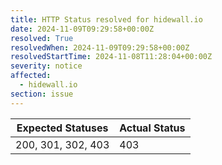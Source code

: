 ```yaml
---
title: HTTP Status resolved for hidewall.io
date: 2024-11-09T09:29:58+00:00Z
resolved: True
resolvedWhen: 2024-11-09T09:29:58+00:00Z
resolvedStartTime: 2024-11-08T11:28:04+00:00Z
severity: notice
affected:
  - hidewall.io
section: issue
---
```


| Expected Statuses | Actual Status  |
|-------------------|----------------|
| 200, 301, 302, 403 | 403 |
